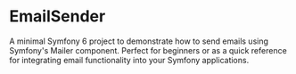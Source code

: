 # EmailSender
A minimal Symfony 6 project to demonstrate how to send emails using Symfony's Mailer component. Perfect for beginners or as a quick reference for integrating email functionality into your Symfony applications.
